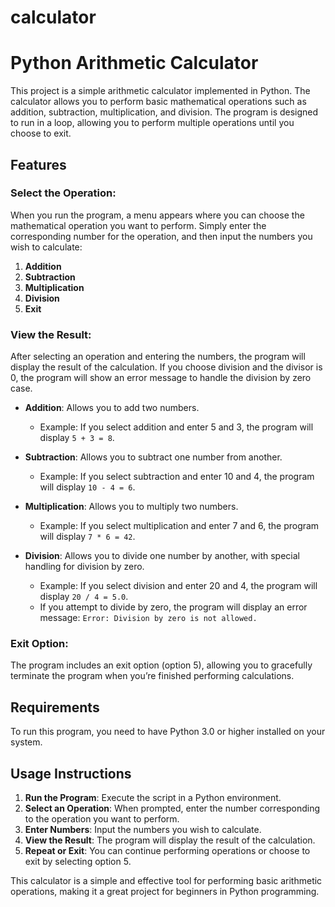 # calculator

# Python Arithmetic Calculator

This project is a simple arithmetic calculator implemented in Python. The calculator allows you to perform basic mathematical operations such as addition, subtraction, multiplication, and division. The program is designed to run in a loop, allowing you to perform multiple operations until you choose to exit.

## Features

### Select the Operation:
When you run the program, a menu appears where you can choose the mathematical operation you want to perform. Simply enter the corresponding number for the operation, and then input the numbers you wish to calculate:

1. **Addition**
2. **Subtraction**
3. **Multiplication**
4. **Division**
5. **Exit**

### View the Result:
After selecting an operation and entering the numbers, the program will display the result of the calculation. If you choose division and the divisor is 0, the program will show an error message to handle the division by zero case.

- **Addition**: Allows you to add two numbers.
  - Example: If you select addition and enter 5 and 3, the program will display `5 + 3 = 8`.

- **Subtraction**: Allows you to subtract one number from another.
  - Example: If you select subtraction and enter 10 and 4, the program will display `10 - 4 = 6`.

- **Multiplication**: Allows you to multiply two numbers.
  - Example: If you select multiplication and enter 7 and 6, the program will display `7 * 6 = 42`.

- **Division**: Allows you to divide one number by another, with special handling for division by zero.
  - Example: If you select division and enter 20 and 4, the program will display `20 / 4 = 5.0`.
  - If you attempt to divide by zero, the program will display an error message: `Error: Division by zero is not allowed.`

### Exit Option:
The program includes an exit option (option 5), allowing you to gracefully terminate the program when you’re finished performing calculations.

## Requirements

To run this program, you need to have Python 3.0 or higher installed on your system.

## Usage Instructions

1. **Run the Program**: Execute the script in a Python environment.
2. **Select an Operation**: When prompted, enter the number corresponding to the operation you want to perform.
3. **Enter Numbers**: Input the numbers you wish to calculate.
4. **View the Result**: The program will display the result of the calculation.
5. **Repeat or Exit**: You can continue performing operations or choose to exit by selecting option 5.

This calculator is a simple and effective tool for performing basic arithmetic operations, making it a great project for beginners in Python programming.

